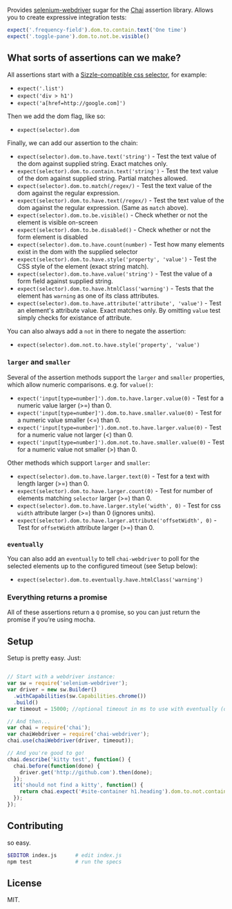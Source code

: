 Provides [selenium-webdriver](https://npmjs.org/package/selenium-webdriver) sugar for the [Chai](http://chaijs.com/) assertion library. Allows you to create expressive integration tests:

```javascript
expect('.frequency-field').dom.to.contain.text('One time')
expect('.toggle-pane').dom.to.not.be.visible()
```

## What sorts of assertions can we make?

All assertions start with a [Sizzle-compatible css selector](http://sizzlejs.com/), for example:

- `expect('.list')`
- `expect('div > h1')`
- `expect('a[href=http://google.com]')`

Then we add the dom flag, like so:

- `expect(selector).dom`

Finally, we can add our assertion to the chain:

- `expect(selector).dom.to.have.text('string')` - Test the text value of the dom against supplied string. Exact matches only.
- `expect(selector).dom.to.contain.text('string')` - Test the text value of the dom against supplied string. Partial matches allowed.
- `expect(selector).dom.to.match(/regex/)` - Test the text value of the dom against the regular expression.
- `expect(selector).dom.to.have.text(/regex/)` - Test the text value of the dom against the regular expression. (Same as `match` above).
- `expect(selector).dom.to.be.visible()` - Check whether or not the element is visible on-screen
- `expect(selector).dom.to.be.disabled()` - Check whether or not the form element is disabled
- `expect(selector).dom.to.have.count(number)` - Test how many elements exist in the dom with the supplied selector
- `expect(selector).dom.to.have.style('property', 'value')` - Test the CSS style of the element (exact string match).
- `expect(selector).dom.to.have.value('string')` - Test the value of a form field against supplied string.
- `expect(selector).dom.to.have.htmlClass('warning')` - Tests that the element has `warning` as one of its class attributes.
- `expect(selector).dom.to.have.attribute('attribute', 'value')` - Test an element's attribute value. Exact matches only. By omitting `value` test simply checks for existance of attribute.

You can also always add a `not` in there to negate the assertion:

- `expect(selector).dom.not.to.have.style('property', 'value')`


### `larger` and `smaller`

Several of the assertion methods support the `larger` and `smaller` properties, which allow numeric comparisons. e.g. for `value()`:
- `expect('input[type=number]').dom.to.have.larger.value(0)` - Test for a numeric value larger (>=) than 0.
- `expect('input[type=number]').dom.to.have.smaller.value(0)` - Test for a numeric value smaller (<=) than 0.
- `expect('input[type=number]').dom.not.to.have.larger.value(0)` - Test for a numeric value not larger (<) than 0.
- `expect('input[type=number]').dom.not.to.have.smaller.value(0)` - Test for a numeric value not smaller (>) than 0.

Other methods which support `larger` and `smaller`:
- `expect(selector).dom.to.have.larger.text(0)` - Test for a text with length larger (>=) than 0.
- `expect(selector).dom.to.have.larger.count(0)` - Test for number of elements matching `selector` larger (>=) than 0.
- `expect(selector).dom.to.have.larger.style('width', 0)` - Test for css `width` attribute larger (>=) than 0 (ignores units).
- `expect(selector).dom.to.have.larger.attribute('offsetWidth', 0)` - Test for `offsetWidth` attribute larger (>=) than 0.


### `eventually`

You can also add an `eventually` to tell `chai-webdriver` to poll for the selected elements up to the configured timeout (see Setup below):

- `expect(selector).dom.to.eventually.have.htmlClass('warning')`


### Everything returns a promise

All of these assertions return a `Q` promise, so you can just return the promise if you're using mocha.


## Setup

Setup is pretty easy. Just:

```javascript

// Start with a webdriver instance:
var sw = require('selenium-webdriver');
var driver = new sw.Builder()
  .withCapabilities(sw.Capabilities.chrome())
  .build()
var timeout = 15000; //optional timeout in ms to use with eventually (defaults to 1000)

// And then...
var chai = require('chai');
var chaiWebdriver = require('chai-webdriver');
chai.use(chaiWebdriver(driver, timeout));

// And you're good to go!
chai.describe('kitty test', function() {
  chai.before(function(done) {
    driver.get('http://github.com').then(done);
  });
  it('should not find a kitty', function() {
    return chai.expect('#site-container h1.heading').dom.to.not.contain.text("I'm a kitty!");
  });
});
```

## Contributing

so easy.

```bash
$EDITOR index.js      # edit index.js
npm test              # run the specs
```

## License

MIT.
